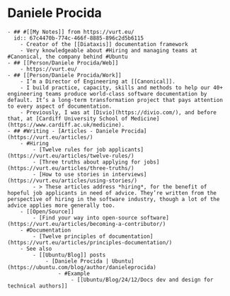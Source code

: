 # Daniele Procida
	- ## #[[My Notes]] from https://vurt.eu/
	  id:: 67c4470b-774c-466f-8885-896c2d5b6115
		- Creator of the [[Diataxis]] documentation framework
		- Very knowledgeable about #Hiring and managing teams at #Canonical, the company behind #Ubuntu
	- ## [[Person/Daniele Procida/Web]]
		- https://vurt.eu/
	- ## [[Person/Daniele Procida/Work]]
		- I’m a Director of Engineering at [[Canonical]].
		- I build practice, capacity, skills and methods to help our 40+ engineering teams produce world-class software documentation by default. It’s a long-term transformation project that pays attention to every aspect of documentation.
		- Previously, I was at [Divio](https://divio.com/), and before that, at [Cardiff University School of Medicine](https://www.cardiff.ac.uk/medicine).
	- ## #Writing - [Articles - Daniele Procida](https://vurt.eu/articles/)
		- #Hiring
			- [Twelve rules for job applicants](https://vurt.eu/articles/twelve-rules/)
			- [Three truths about applying for jobs](https://vurt.eu/articles/three-truths/)
			- [How to use stories in interviews](https://vurt.eu/articles/using-stories/)
			- > These articles address *hiring*, for the benefit of hopeful job applicants in need of advice. They’re written from the perspective of hiring in the software industry, though a lot of the advice applies more generally too.
		- [[Open/Source]]
			- [Find your way into open-source software](https://vurt.eu/articles/becoming-a-contributor/)
		- #Documentation
			- [Twelve principles of documentation](https://vurt.eu/articles/principles-documentation/)
		- See also
			- [[Ubuntu/Blog]] posts
				- [Daniele Procida | Ubuntu](https://ubuntu.com/blog/author/danieleprocida)
					- #Example
						- [[Ubuntu/Blog/24/12/Docs dev and design for technical authors]]